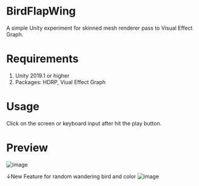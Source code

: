 # BirdFlapWing
A simple Unity experiment for skinned mesh renderer pass to Visual Effect Graph.
# Requirements
1. Unity 2019.1 or higher
2. Packages: HDRP, Viual Effect Graph
# Usage
Click on the screen or keyboard input after hit the play button.
# Preview
![image](https://github.com/yuan7407/BirdFlapWing/blob/master/demogif.gif)

↓New Feature for random wandering bird and color
![image](https://github.com/yuan7407/BirdFlapWing/blob/master/BirdFlapWing.gif)


